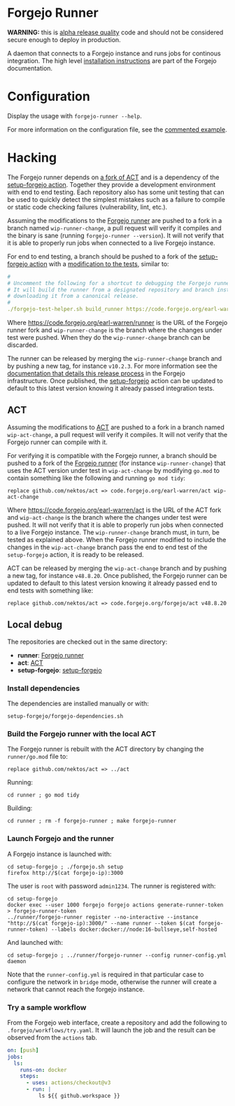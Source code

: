 # Forgejo Runner

**WARNING:** this is [alpha release quality](https://en.wikipedia.org/wiki/Software_release_life_cycle#Alpha) code and should not be considered secure enough to deploy in production.

A daemon that connects to a Forgejo instance and runs jobs for continous integration. The high level [installation instructions](https://forgejo.org/docs/next/admin/actions/) are part of the Forgejo documentation.

# Configuration

Display the usage with `forgejo-runner --help`.

For more information on the configuration file, see the [commented example](internal/pkg/config/config.example.yaml).

# Hacking

The Forgejo runner depends on [a fork of ACT](https://code.forgejo.org/forgejo/act) and is a dependency of the [setup-forgejo action](https://code.forgejo.org/actions/setup-forgejo). Together they provide a development environment with end to end testing. Each repository also has some unit testing that can be used to quickly detect the simplest mistakes such as a failure to compile or static code checking failures (vulnerability, lint, etc.).

Assuming the modifications to the [Forgejo runner](https://code.forgejo.org/forgejo/runner) are pushed to a fork in a branch named `wip-runner-change`, a pull request will verify it compiles and the binary is sane (running `forgejo-runner --version`). It will not verify that it is able to properly run jobs when connected to a live Forgejo instance.

For end to end testing, a branch should be pushed to a fork of the [setup-forgejo action](https://code.forgejo.org/actions/setup-forgejo) with a [modification to the tests](https://code.forgejo.org/actions/setup-forgejo/src/commit/ae7f03683b7b05c7d9c6aaeacaf27843de0366a4/.forgejo/workflows/integration.yml#L10-L19), similar to:

```yaml
#
# Uncomment the following for a shortcut to debugging the Forgejo runner.
# It will build the runner from a designated repository and branch instead of
# downloading it from a canonical release.
#
./forgejo-test-helper.sh build_runner https://code.forgejo.org/earl-warren/runner wip-runner-change
```

Where https://code.forgejo.org/earl-warren/runner is the URL of the Forgejo runner fork and `wip-runner-change` is the branch where the changes under test were pushed. When they do the `wip-runner-change` branch can be discarded.

The runner can be released by merging the `wip-runner-change` branch and by pushing a new tag, for instance `v10.2.3`. For more information see the [documentation that details this release process](https://forgejo.org/docs/next/developer/RELEASE/#forgejo-runner-publication) in the Forgejo infrastructure. Once published, the [setup-forgejo](https://code.forgejo.org/actions/setup-forgejo/) action can be updated to default to this latest version knowing it already passed integration tests.

## ACT

Assuming the modifications to [ACT](https://code.forgejo.org/forgejo/act) are pushed to a fork in a branch named `wip-act-change`, a pull request will verify it compiles. It will not verify that the Forgejo runner can compile with it.

For verifying it is compatible with the Forgejo runner, a branch should be pushed to a fork of the [Forgejo runner](https://code.forgejo.org/forgejo/runner) (for instance `wip-runner-change`) that uses the ACT version under test in `wip-act-change` by modifying `go.mod` to contain something like the following and running `go mod tidy`:

```
replace github.com/nektos/act => code.forgejo.org/earl-warren/act wip-act-change
```

Where https://code.forgejo.org/earl-warren/act is the URL of the ACT fork and `wip-act-change` is the branch where the changes under test were pushed. It will not verify that it is able to properly run jobs when connected to a live Forgejo instance. The `wip-runner-change` branch must, in turn, be tested as explained above. When the Forgejo runner modified to include the changes in the `wip-act-change` branch pass the end to end test of the `setup-forgejo` action, it is ready to be released.

ACT can be released by merging the `wip-act-change` branch and by pushing a new tag, for instance `v48.8.20`. Once published, the Forgejo runner can be updated to default to this latest version knowing it already passed end to end tests with something like:

```
replace github.com/nektos/act => code.forgejo.org/forgejo/act v48.8.20
```

## Local debug

The repositories are checked out in the same directory:

- **runner**: [Forgejo runner](https://code.forgejo.org/forgejo/runner)
- **act**: [ACT](https://code.forgejo.org/forgejo/act)
- **setup-forgejo**: [setup-forgejo](https://code.forgejo.org/actions/setup-forgejo)

### Install dependencies

The dependencies are installed manually or with:

```shell
setup-forgejo/forgejo-dependencies.sh
```

### Build the Forgejo runner with the local ACT

The Forgejo runner is rebuilt with the ACT directory by changing the `runner/go.mod` file to:

```
replace github.com/nektos/act => ../act
```

Running:

```
cd runner ; go mod tidy
```

Building:

```shell
cd runner ; rm -f forgejo-runner ; make forgejo-runner
```

### Launch Forgejo and the runner

A Forgejo instance is launched with:

```shell
cd setup-forgejo ; ./forgejo.sh setup
firefox http://$(cat forgejo-ip):3000
```

The user is `root` with password `admin1234`. The runner is registered with:

```
cd setup-forgejo
docker exec --user 1000 forgejo forgejo actions generate-runner-token > forgejo-runner-token
../runner/forgejo-runner register --no-interactive --instance "http://$(cat forgejo-ip):3000/" --name runner --token $(cat forgejo-runner-token) --labels docker:docker://node:16-bullseye,self-hosted
```

And launched with:

```shell
cd setup-forgejo ; ../runner/forgejo-runner --config runner-config.yml daemon
```

Note that the `runner-config.yml` is required in that particular case
to configure the network in `bridge` mode, otherwise the runner will
create a network that cannot reach the forgejo instance.

### Try a sample workflow

From the Forgejo web interface, create a repository and add the following to `.forgejo/workflows/try.yaml`. It will launch the job and the result can be observed from the `actions` tab.

```yaml
on: [push]
jobs:
  ls:
    runs-on: docker
    steps:
      - uses: actions/checkout@v3
      - run: |
          ls ${{ github.workspace }}
```
